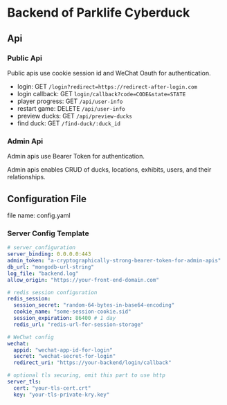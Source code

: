 # Backend of Parklife Cyberduck

## Api

### Public Api

Public apis use cookie session id and WeChat Oauth for authentication.  

- login: GET `/login?redirect=https://redirect-after-login.com`
- login callback: GET `login/callback?code=CODE&state=STATE`
- player progress: GET `/api/user-info`
- restart game: DELETE `/api/user-info`
- preview ducks: GET `/api/preview-ducks`
- find duck: GET `/find-duck/:duck_id`

### Admin Api

Admin apis use Bearer Token for authentication.

Admin apis enables CRUD of ducks, locations, exhibits, users, and their relationships.

## Configuration File
file name: config.yaml

### Server Config Template
```yaml
# server_configuration
server_binding: 0.0.0.0:443
admin_token: "a-cryptographically-strong-bearer-token-for-admin-apis"
db_url: "mongodb-url-string"
log_file: "backend.log"
allow_origin: "https://your-front-end-domain.com"

# redis session configuration
redis_session:
  session_secret: "random-64-bytes-in-base64-encoding"
  cookie_name: "some-session-cookie.sid"
  session_expiration: 86400 # 1 day
  redis_url: "redis-url-for-session-storage"

# WeChat config
wechat:
  appid: "wechat-app-id-for-login"
  secret: "wechat-secret-for-login"
  redirect_uri: "https://your-backend/login/callback"

# optional tls securing, omit this part to use http
server_tls:
  cert: "your-tls-cert.crt"
  key: "your-tls-private-kry.key"

```
